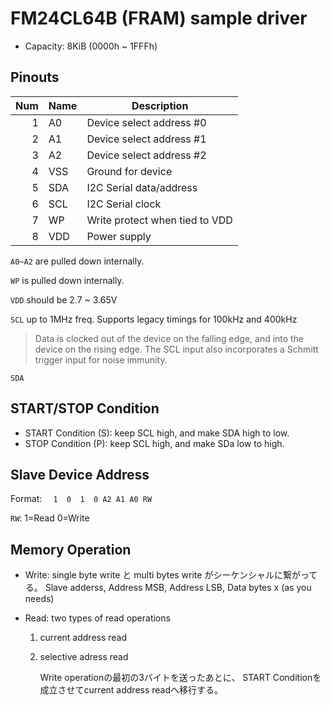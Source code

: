 # FM24CL64B (FRAM) sample driver

* Capacity: 8KiB (0000h ~ 1FFFh)

## Pinouts

Num |Name  |Description
---:|------|-------------
1   |A0    |Device select address #0
2   |A1    |Device select address #1
3   |A2    |Device select address #2
4   |VSS   |Ground for device
5   |SDA   |I2C Serial data/address
6   |SCL   |I2C Serial clock
7   |WP    |Write protect when tied to VDD
8   |VDD   |Power supply

`A0~A2` are pulled down internally.

`WP` is pulled down internally.

`VDD` should be 2.7 ~ 3.65V

`SCL` up to 1MHz freq.
Supports legacy timings for 100kHz and 400kHz

> Data is clocked out of the device on the falling edge, and into the device on the rising edge.
> The SCL input also incorporates a Schmitt trigger input for noise immunity.

`SDA`

## START/STOP Condition

* START Condition (S): keep SCL high, and make SDA high to low.
* STOP Condition (P): keep SCL high, and make SDa low to high.

## Slave Device Address

Format: `  1  0  1  0 A2 A1 A0 RW`

`RW`: 1=Read 0=Write

## Memory Operation

*   Write: single byte write と multi bytes write がシーケンシャルに繋がってる。
    Slave adderss, Address MSB, Address LSB, Data bytes x (as you needs)
    
*   Read: two types of read operations

    1. current address read
    2. selective adress read

        Write operationの最初の3バイトを送ったあとに、
        START Conditionを成立させてcurrent address readへ移行する。
